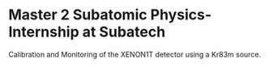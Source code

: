 # Master 2 Subatomic Physics- Internship at Subatech

Calibration and Monitoring of the XENON1T detector using a Kr83m source. 
